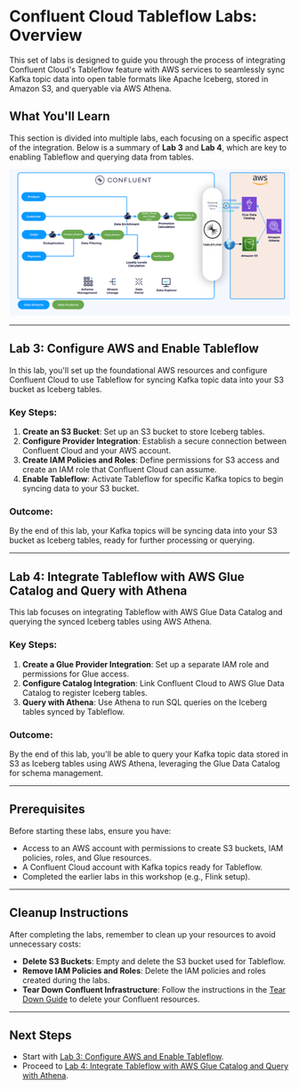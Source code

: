 # Confluent Cloud Tableflow Labs: Overview

This set of labs is designed to guide you through the process of integrating Confluent Cloud's Tableflow feature with AWS services to seamlessly sync Kafka topic data into open table formats like Apache Iceberg, stored in Amazon S3, and queryable via AWS Athena.

## What You'll Learn

This section is divided into multiple labs, each focusing on a specific aspect of the integration. Below is a summary of **Lab 3** and **Lab 4**, which are key to enabling Tableflow and querying data from tables.

![Architecture](img/lab-3-and-4-architecture.png)

---

## Lab 3: Configure AWS and Enable Tableflow

In this lab, you'll set up the foundational AWS resources and configure Confluent Cloud to use Tableflow for syncing Kafka topic data into your S3 bucket as Iceberg tables.

### Key Steps:
1. **Create an S3 Bucket**: Set up an S3 bucket to store Iceberg tables.
2. **Configure Provider Integration**: Establish a secure connection between Confluent Cloud and your AWS account.
3. **Create IAM Policies and Roles**: Define permissions for S3 access and create an IAM role that Confluent Cloud can assume.
4. **Enable Tableflow**: Activate Tableflow for specific Kafka topics to begin syncing data to your S3 bucket.

### Outcome:
By the end of this lab, your Kafka topics will be syncing data into your S3 bucket as Iceberg tables, ready for further processing or querying.

---

## Lab 4: Integrate Tableflow with AWS Glue Catalog and Query with Athena

This lab focuses on integrating Tableflow with AWS Glue Data Catalog and querying the synced Iceberg tables using AWS Athena.

### Key Steps:
1. **Create a Glue Provider Integration**: Set up a separate IAM role and permissions for Glue access.
2. **Configure Catalog Integration**: Link Confluent Cloud to AWS Glue Data Catalog to register Iceberg tables.
3. **Query with Athena**: Use Athena to run SQL queries on the Iceberg tables synced by Tableflow.

### Outcome:
By the end of this lab, you'll be able to query your Kafka topic data stored in S3 as Iceberg tables using AWS Athena, leveraging the Glue Data Catalog for schema management.

---

## Prerequisites

Before starting these labs, ensure you have:
- Access to an AWS account with permissions to create S3 buckets, IAM policies, roles, and Glue resources.
- A Confluent Cloud account with Kafka topics ready for Tableflow.
- Completed the earlier labs in this workshop (e.g., Flink setup).

---

## Cleanup Instructions

After completing the labs, remember to clean up your resources to avoid unnecessary costs:
- **Delete S3 Buckets**: Empty and delete the S3 bucket used for Tableflow.
- **Remove IAM Policies and Roles**: Delete the IAM policies and roles created during the labs.
- **Tear Down Confluent Infrastructure**: Follow the instructions in the [Tear Down Guide](../README.md#tear-down) to delete your Confluent resources.

---

## Next Steps

- Start with [Lab 3: Configure AWS and Enable Tableflow](lab3.md).
- Proceed to [Lab 4: Integrate Tableflow with AWS Glue Catalog and Query with Athena](lab4.md).

